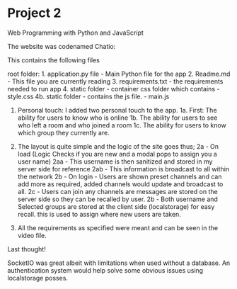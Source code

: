 # Project 2

Web Programming with Python and JavaScript


The website was codenamed Chatio:

This contains the following files

root folder: 
	1. application.py file - Main Python file for the app
	2. Readme.md - This file you are currently reading
	3. requirements.txt - the requirements needed to run app
	4. static folder - container css folder which contains - style.css 
		4b. static folder - contains the js file. - main.js



1. Personal touch: I added two personal touch to the app.
	1a. First: The ability for users to know who is online 
	1b. The ability for users to see who left a room and who joined a room
	1c. The ability for users to know which group they currently are.

2. The layout is quite simple and the logic of the site goes thus;
	2a - On load (Logic Checks if you are new and a modal pops to assign you a user name)
		2aa - This username is then sanitized and stored in my server side for reference
		2ab - This information is broadcast to all within the network
	2b - On login - Users are shown preset channels and can add more as required, added channels would update and broadcast to all.
	2c - Users can join any channels are messages are stored on the server side so they can be recalled by user.
	2b - Both username and Selected groups are stored at the client side (localstorage) for easy recall. this is used to assign where new users are taken.
3. All the requirements as specified were meant and can be seen in the video file.


Last thought!

SocketIO was great albeit with limitations when used without a database.
An authentication system would help solve some obvious issues using localstorage posses.